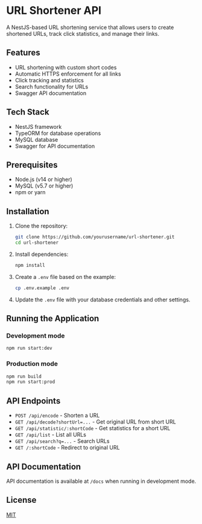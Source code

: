 # URL Shortener API

A NestJS-based URL shortening service that allows users to create shortened URLs, track click statistics, and manage their links.

## Features

- URL shortening with custom short codes
- Automatic HTTPS enforcement for all links
- Click tracking and statistics
- Search functionality for URLs
- Swagger API documentation

## Tech Stack

- NestJS framework
- TypeORM for database operations
- MySQL database
- Swagger for API documentation

## Prerequisites

- Node.js (v14 or higher)
- MySQL (v5.7 or higher)
- npm or yarn

## Installation

1. Clone the repository:
   ```bash
   git clone https://github.com/yourusername/url-shortener.git
   cd url-shortener
   ```

2. Install dependencies:
   ```bash
   npm install
   ```

3. Create a `.env` file based on the example:
   ```bash
   cp .env.example .env
   ```

4. Update the `.env` file with your database credentials and other settings.

## Running the Application

### Development mode
```bash
npm run start:dev
```

### Production mode
```bash
npm run build
npm run start:prod
```

## API Endpoints

- `POST /api/encode` - Shorten a URL
- `GET /api/decode?shortUrl=...` - Get original URL from short URL
- `GET /api/statistic/:shortCode` - Get statistics for a short URL
- `GET /api/list` - List all URLs
- `GET /api/search?q=...` - Search URLs
- `GET /:shortCode` - Redirect to original URL

## API Documentation

API documentation is available at `/docs` when running in development mode.

## License

[MIT](LICENSE)